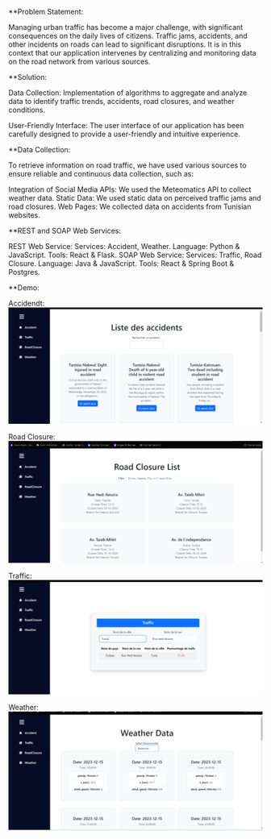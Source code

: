 **Problem Statement:

Managing urban traffic has become a major challenge, with significant consequences on the daily lives of citizens. Traffic jams, accidents, and other incidents on roads can lead to significant disruptions. It is in this context that our application intervenes by centralizing and monitoring data on the road network from various sources.

**Solution:

Data Collection:
Implementation of algorithms to aggregate and analyze data to identify traffic trends, accidents, road closures, and weather conditions.

User-Friendly Interface:
The user interface of our application has been carefully designed to provide a user-friendly and intuitive experience.

**Data Collection:

To retrieve information on road traffic, we have used various sources to ensure reliable and continuous data collection, such as:

Integration of Social Media APIs:
We used the Meteomatics API to collect weather data.
Static Data:
We used static data on perceived traffic jams and road closures.
Web Pages:
We collected data on accidents from Tunisian websites.


**REST and SOAP Web Services:

REST Web Service:
Services: Accident, Weather.
Language: Python & JavaScript.
Tools: React & Flask.
SOAP Web Service:
Services: Traffic, Road Closure.
Language: Java & JavaScript.
Tools: React & Spring Boot & Postgres.

**Demo:

Accidendt:
![alt text](https://github.com/manarfareh/My-Road/blob/main/Demo/Accidendt.png?raw=true)

Road Closure:
![alt text](https://github.com/manarfareh/My-Road/blob/main/Demo/Road_Closure.png?raw=true)

Traffic:
![alt text](https://github.com/manarfareh/My-Road/blob/main/Demo/Traffic.png?raw=true)

Weather:
![alt text](https://github.com/manarfareh/My-Road/blob/main/Demo/Weather_Data.png?raw=true)

